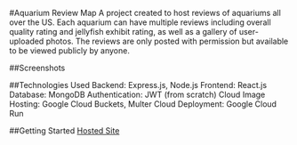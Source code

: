#Aquarium Review Map
A project created to host reviews of aquariums all over the US. Each aquarium can have multiple reviews including overall quality rating and jellyfish exhibit rating, as well as a gallery of user-uploaded photos. The reviews are only posted with permission but available to be viewed publicly by anyone.

##Screenshots

##Technologies Used
Backend: Express.js, Node.js
Frontend: React.js
Database: MongoDB
Authentication: JWT (from scratch)
Cloud Image Hosting: Google Cloud Buckets, Multer
Cloud Deployment: Google Cloud Run

##Getting Started
[Hosted Site](https://jellyfishmap-5i7hp45fea-uc.a.run.app/)
